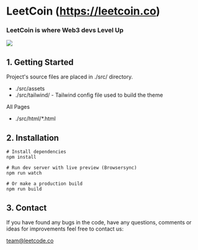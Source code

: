 # LeetCoin (https://leetcoin.co)

### LeetCoin is where Web3 devs Level Up
![](https://c.tenor.com/CZSVZ5LBKIYAAAAC/levelup.gif)

## 1. Getting Started

Project's source files are placed in ./src/ directory.

- ./src/assets
- ./src/tailwind/ - Tailwind config file used to build the theme

All Pages

- ./src/html/\*.html

## 2. Installation

```
# Install dependencies
npm install

# Run dev server with live preview (Browsersync)
npm run watch

# Or make a production build
npm run build
```

## 3. Contact

If you have found any bugs in the code, have any questions,
comments or ideas for improvements feel free to contact us:

team@leetcode.co
